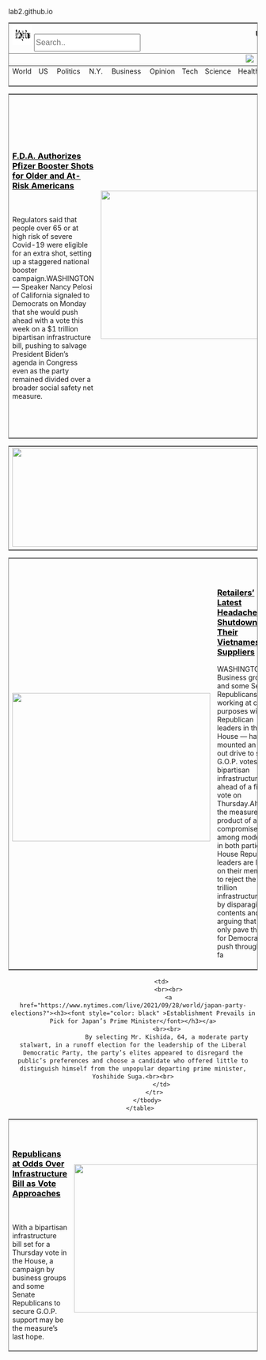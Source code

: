 lab2.github.io
<html>
<head>
    <title>The New York Times International</title>
</head>
<body>
    <center>
    <table frame="box" border="1" frame=void rules=rows width="1160px" >
        <thead>
            <tr>
                <th colspan="8">
                    <div class="topnav">
                        <object align=left>
                        <img src="zurag/Screenshot 2021-09-29 185454.png"width="40"height="40">
                        <input type="text" placeholder="Search.."style="font-size:12pt;height:30px">
                        </object>
                    </div>
                </th>
                        <th colspan="5">
                        U.S. International Canada 中文&nbsp&nbsp&nbsp&nbsp&nbsp&nbsp&nbsp&nbsp&nbsp&nbsp&nbsp&nbsp&nbsp&nbsp&nbsp&nbsp&nbsp&nbsp&nbsp&nbsp&nbsp&nbsp&nbsp&nbsp&nbsp&nbsp&nbsp&nbsp&nbsp&nbsp&nbsp&nbsp&nbsp&nbsp&nbsp&nbsp&nbsp&nbsp&nbsp&nbsp&nbsp
                    </th>
                </th>
                <th colspan="4">
                    <form>
                        &nbsp &nbsp&nbsp &nbsp&nbsp &nbsp&nbsp &nbsp&nbsp &nbsp&nbsp &nbsp&nbsp &nbsp&nbsp &nbsp&nbsp &nbsp&nbsp &nbsp
                        <input type="button" onclick="window.location.href='file:///C:/Users/tuvsh/Desktop/itu/lab09-23/log_in.html';" value="Log in" />
                    </form>
                </th>
            </tr>
        </thead>
        <tbody>
            <tr>
                <td colspan="15">
                    <center>
                    &nbsp&nbsp &nbsp&nbsp&nbsp&nbsp &nbsp&nbsp&nbsp&nbsp &nbsp&nbsp&nbsp&nbsp &nbsp&nbsp&nbsp&nbsp &nbsp&nbsp&nbsp&nbsp &nbsp&nbsp&nbsp&nbsp &nbsp&nbsp<img src="C:\Users\tuvsh\Desktop\9-30\zurag\Screenshot 2021-09-29 185454.png">
                </center>
                </td>
                <td colspan="2"> 
                    <img src="C:\Users\tuvsh\Desktop\9-30\zurag\Screenshot 2021-09-29 145233.png">
                </td>
            </tr>
        <tr>
            <td><font >World &nbsp &nbsp&nbsp</font></td>
            <td><font >US&nbsp &nbsp&nbsp</font></td>
            <td><font >Politics&nbsp &nbsp&nbsp</font></td>
            <td><font >N.Y.&nbsp &nbsp&nbsp</font></td>
            <td><font >Business&nbsp &nbsp&nbsp</font></td>
            <td><font >Opinion &nbsp &nbsp&nbsp</font></td>
            <td><font >Tech &nbsp &nbsp&nbsp</font></td>
            <td><font >Science &nbsp &nbsp&nbsp</font></td>
            <td><font >Health&nbsp &nbsp&nbsp</font></td>
            <td><font >Sports&nbsp &nbsp&nbsp</font></td>
            <td><font >Arts&nbsp &nbsp&nbsp</font></td>
            <td><font >Books&nbsp &nbsp&nbsp</font></td>
            <td><font >Style&nbsp &nbsp&nbsp</font></td>
            <td><font >Food&nbsp &nbsp&nbsp</font></td>
            <td><font >Travel&nbsp &nbsp</font></td>
            <td><font >&nbsp &nbspT Magazine</font></td>
            <td><font >&nbsp &nbspVideo&nbsp </font></td>
        </tr>
    </tbody>
    </table>
    <table frame="box" border="1" frame=void rules=rows width="1160px">
        <tbody>
        <tr >
            <td >
                <br><br>
                <a href="https://www.nytimes.com/2021/09/22/us/politics/pfizer-boosters-fda-authorize.html?searchResultPosition=1"><h3><font style="color: black" >F.D.A. Authorizes Pfizer Booster Shots for 
        Older and At-Risk Americans</font></h3></a>
        <br><br>
         Regulators said that people over 65 or at high risk of severe Covid-19 were eligible 
         for an extra shot, setting up a staggered national booster campaign.WASHINGTON — Speaker 
         Nancy Pelosi of California signaled to Democrats on Monday that she would push ahead with 
         a vote this week on a $1 trillion bipartisan infrastructure bill, pushing to salvage 
         President Biden’s agenda in Congress even as the party remained divided over a broader 
         social safety net measure.<br><br>
        </td>
        <td ><br><br>
            <img src="C:\Users\tuvsh\Desktop\9-30\zurag\28dc-cong-threeByTwoMediumAt2X.jpg" width="400"height="300">&nbsp&nbsp &nbsp&nbsp<br><br>
        </td>
        <td >
            <a href="https://www.nytimes.com/2021/09/22/us/politics/biden-covid-summit-vaccines.html?searchResultPosition=1"><h3><font style="color: black" >At Covid Summit, Biden Sets Ambitious Goals for Vaccinating the World</font></h3></a>
            <br><br>
            WASHINGTON — Liberal Democrats dug in on Tuesday against voting for a $1 trillion bipartisan infrastructure bill this week, angrily rejecting a decision by Speaker Nancy Pelosi to push the bill forward before the party could resolve bitter disagreements over a sprawling social policy and climate package.The day after Ms. <br><br>
        </td>
        </tr>
    </tbody>
</table>
<table frame="box" border="1" frame=void rules=rows width="1160px">
    <tbody>
        <tr>
            <td>
               <center> <img src="C:\Users\tuvsh\Desktop\9-30\zurag\Screenshot 2021-09-29 200023.jpg" width="1000"height="200"></center>
            </td>
        </tr>
    </tbody>
    </table>
<table frame="box" border="1" frame=void rules=rows width="1160px">
    <tbody>
        <tr>
            <td>
                <br><br>
                <img src="C:\Users\tuvsh\Desktop\9-30\zurag\00supplychain-vietnam-hp-promo-threeByTwoMediumAt2X-v2.jpg" width="400"height="300">
                <br><br>
            </td>
            <td>
                <br><br>
                <a href="https://www.nytimes.com/2021/09/29/business/supply-chain-vietnam.html?searchResultPosition=1"><h3><font style="color: black" >Retailers’ Latest Headache: Shutdowns at Their Vietnamese Suppliers</font></h3></a>WASHINGTON — Business groups and some Senate Republicans — working at cross-purposes with Republican leaders in the House — have mounted an all-out drive to secure G.O.P. votes for a bipartisan infrastructure bill ahead of a final vote on Thursday.Although the measure is the product of a compromise among moderates in both parties, House Republican leaders are leaning on their members to reject the $1 trillion infrastructure bill by disparaging its contents and arguing that it will only pave the way for Democrats to push through their fa
                <br><br>
            </td>
        </tr>
    </tbody>
        </table>
        <table frame="box" border="1" frame=void rules=rows width="1160px">
            <tbody>
                <tr>
                    <td>
                        <br><br>
                       <a href="https://www.nytimes.com/2021/09/29/us/politics/republicans-infrastructure-bill.html"><h3><font style="color: black" >Republicans at Odds Over Infrastructure Bill as Vote Approaches</font></h3></a>
                       <br><br>
                       With a bipartisan infrastructure bill set for a Thursday vote in the House, a campaign by business groups and some Senate Republicans to secure G.O.P. support may be the measure’s last hope.<br><br>
                    </td>
                    <td>
                        <br><br>
                        <img src="C:\Users\tuvsh\Desktop\9-30\zurag\29dc-gopinfrastructure-1-threeByTwoSmallAt2X.jpg" width="400"height="300"><br><br>
                    </td>
                    
                    <td>
                        <br><br>
                        <a href="https://www.nytimes.com/live/2021/09/28/world/japan-party-elections?"><h3><font style="color: black" >Establishment Prevails in Pick for Japan’s Prime Minister</font></h3></a>
                       <br><br>
                       By selecting Mr. Kishida, 64, a moderate party stalwart, in a runoff election for the leadership of the Liberal Democratic Party, the party’s elites appeared to disregard the public’s preferences and choose a candidate who offered little to distinguish himself from the unpopular departing prime minister, Yoshihide Suga.<br><br>
                    </td>
                </tr>
            </tbody>
        </table>
     
</center>
</body>
</html>